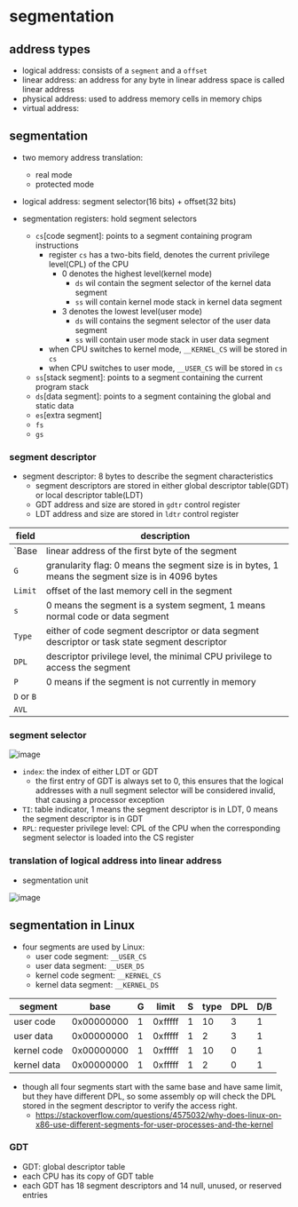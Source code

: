 # segmentation

## address types
* logical address: consists of a `segment` and a `offset`
* linear address: an address for any byte in linear address space is called linear address
* physical address: used to address memory cells in memory chips
* virtual address:


## segmentation
* two memory address translation:
    * real mode
    * protected mode

* logical address: segment selector(16 bits) + offset(32 bits)
* segmentation registers: hold segment selectors
    * `cs`[code segment]: points to a segment containing program instructions
        * register `cs` has a two-bits field, denotes the current privilege level(CPL) of the CPU
            * 0 denotes the highest level(kernel mode)
                * `ds` wil contain the segment selector of the kernel data segment
                * `ss` will contain kernel mode stack in kernel data segment
            * 3 denotes the lowest level(user mode)
                * `ds` will contains the segment selector of the user data segment
                * `ss` will contain user mode stack in user data segment
        * when CPU switches to kernel mode, `__KERNEL_CS` will be stored in `cs`
        * when CPU switches to user mode, `__USER_CS` will be stored in `cs`
    * `ss`[stack segment]: points to a segment containing the current program stack
    * `ds`[data segment]: points to a segment containing the global and static data
    * `es`[extra segment]
    * `fs`
    * `gs`

### segment descriptor


* segment descriptor: 8 bytes to describe the segment characteristics
    * segment descriptors are stored in either global descriptor table(GDT) or local descriptor table(LDT)
    * GDT address and size are stored in `gdtr` control register
    * LDT address and size are stored in `ldtr` control register

| field      | description                                                                                       |
| ---------- | ------------------------------------------------------------------------------------------------- |
| `Base      | linear address of the first byte of the segment                                                   |
| `G`        | granularity flag: 0 means the segment size is in bytes, 1 means the segment size is in 4096 bytes |
| `Limit`    | offset of the last memory cell in the segment                                                     |
| `s`        | 0 means the segment is a system segment, 1 means normal code or data segment                      |
| `Type`     | either of code segment descriptor or data segment descriptor or task state segment descriptor     |
| `DPL`      | descriptor privilege level, the minimal CPU privilege to access the segment                       |
| `P`        | 0 means if the segment is not currently in memory                                                 |
| `D` or `B` |                                                                                                   |
| `AVL`      |                                                                                                   |

### segment selector

![image](https://user-images.githubusercontent.com/35479537/174082021-5c302bf7-3fb7-4981-b83d-da4f16b6a69e.png)

* `index`: the index of either LDT or GDT
    * the first entry of GDT is always set to 0, this ensures that the logical addresses with a null segment selector will be considered invalid, that causing a processor exception
* `TI`: table indicator, 1 means the segment descriptor is in LDT, 0 means the segment descriptor is in GDT
* `RPL`: requester privilege level: CPL of the CPU when the corresponding segment selector is loaded into the CS register

### translation of logical address into linear address
* segmentation unit

![image](https://user-images.githubusercontent.com/35479537/174083442-02629656-e29a-4e42-aad6-6d883dbade6e.png)

## segmentation in Linux
* four segments are used by Linux:
    * user code segment: `__USER_CS`
    * user data segment: `__USER_DS`
    * kernel code segment: `__KERNEL_CS`
    * kernel data segment: `__KERNEL_DS`

| segment     | base       | G   | limit   | S   | type | DPL | D/B |
| ----------- | ---------- | --- | ------- | --- | ---- | --- | --- |
| user code   | 0x00000000 | 1   | 0xfffff | 1   | 10   | 3   | 1   |
| user data   | 0x00000000 | 1   | 0xfffff | 1   | 2    | 3   | 1   |
| kernel code | 0x00000000 | 1   | 0xfffff | 1   | 10   | 0   | 1   |
| kernel data | 0x00000000 | 1   | 0xfffff | 1   | 2    | 0   | 1   |

* though all four segments start with the same base and have same limit, but they have different DPL, so some assembly op will check the DPL stored in the segment descriptor to verify the access right.
    * https://stackoverflow.com/questions/4575032/why-does-linux-on-x86-use-different-segments-for-user-processes-and-the-kernel


### GDT
* GDT: global descriptor table
* each CPU has its copy of GDT table
* each GDT has 18 segment descriptors and 14 null, unused, or reserved entries
